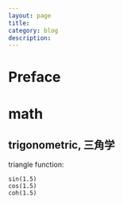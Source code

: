 ```yaml
---
layout: page
title:
category: blog
description:
---
```

# Preface

# math

## trigonometric, 三角学
triangle function:

	sin(1.5)
	cos(1.5)
	coh(1.5)
